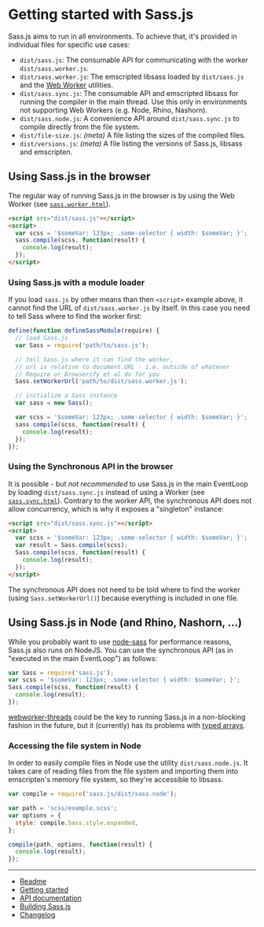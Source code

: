 # Getting started with Sass.js

Sass.js aims to run in all environments. To achieve that, it's provided in individual files for specific use cases:

* `dist/sass.js`: The consumable API for communicating with the worker `dist/sass.worker.js`.
* `dist/sass.worker.js`: The emscripted libsass loaded by `dist/sass.js` and the [Web Worker](https://developer.mozilla.org/en/docs/Web/API/Worker) utilities.
* `dist/sass.sync.js`: The consumable API and emscripted libsass for running the compiler in the main thread. Use this only in environments not supporting Web Workers (e.g. Node, Rhino, Nashorn).
* `dist/sass.node.js`: A convenience API around `dist/sass.sync.js` to compile directly from the file system.
* `dist/file-size.js`: *(meta)* A file listing the sizes of the compiled files.
* `dist/versions.js`: *(meta)* A file listing the versions of Sass.js, libsass and emscripten.


## Using Sass.js in the browser

The regular way of running Sass.js in the browser is by using the Web Worker (see  [`sass.worker.html`](../sass.worker.html)).

```html
<script src="dist/sass.js"></script>
<script>
  var scss = '$someVar: 123px; .some-selector { width: $someVar; }';
  sass.compile(scss, function(result) {
    console.log(result);
  });
</script>
```

### Using Sass.js with a module loader

If you load `sass.js` by other means than then `<script>` example above, it cannot find the URL of `dist/sass.worker.js` by itself. In this case you need to tell Sass where to find the worker first:

```js
define(function defineSassModule(require) {
  // load Sass.js
  var Sass = require('path/to/sass.js');

  // tell Sass.js where it can find the worker,
  // url is relative to document.URL - i.e. outside of whatever
  // Require or Browserify et al do for you
  Sass.setWorkerUrl('path/to/dist/sass.worker.js');

  // initialize a Sass instance
  var sass = new Sass();

  var scss = '$someVar: 123px; .some-selector { width: $someVar; }';
  sass.compile(scss, function(result) {
    console.log(result);
  });
});
```

### Using the Synchronous API in the browser

It is possible - but *not recommended* to use Sass.js in the main EventLoop by loading `dist/sass.sync.js` instead of using a Worker (see [`sass.sync.html`](../sass.sync.html)). Contrary to the worker API, the synchronous API does not allow concurrency, which is why it exposes a "singleton" instance:

```html
<script src="dist/sass.sync.js"></script>
<script>
  var scss = '$someVar: 123px; .some-selector { width: $someVar; }';
  var result = Sass.compile(scss);
  Sass.compile(scss, function(result) {
    console.log(result);
  });
</script>
```

The synchronous API does not need to be told where to find the worker (using `Sass.setWorkerUrl()`) because everything is included in one file.


## Using Sass.js in Node (and Rhino, Nashorn, …)

While you probably want to use [node-sass](https://github.com/sass/node-sass) for performance reasons, Sass.js also runs on NodeJS. You can use the synchronous API (as in "executed in the main EventLoop") as follows:

```js
var Sass = require('sass.js');
var scss = '$someVar: 123px; .some-selector { width: $someVar; }';
Sass.compile(scss, function(result) {
  console.log(result);
});
```

[webworker-threads](https://www.npmjs.com/package/webworker-threads) could be the key to running Sass.js in a non-blocking fashion in the future, but it (currently) has its problems with [typed arrays](https://github.com/audreyt/node-webworker-threads/issues/18#issuecomment-92098583).

### Accessing the file system in Node

In order to easily compile files in Node use the utility `dist/sass.node.js`. It takes care of reading files from the file system and importing them into emscripten's memory file system, so they're accessible to libsass.

```js
var compile = require('sass.js/dist/sass.node');

var path = 'scss/example.scss';
var options = {
  style: compile.Sass.style.expanded,
};

compile(path, options, function(result) {
  console.log(result);
});
```

---

* [Readme](../README.md)
* [Getting started](./getting-started.md)
* [API documentation](./api.md)
* [Building Sass.js](./build.md)
* [Changelog](../CHANGELOG.md)
